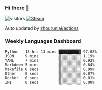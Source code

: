 ### Hi there 👋

![visitors](https://visitor-badge.glitch.me/badge?page_id=zhourunlai)
[![Steam](https://img.shields.io/badge/dynamic/json?label=Steam&query=%24.data.totalSubs&url=https%3A%2F%2Fapi.spencerwoo.com%2Fsubstats%2F%3Fsource%3DsteamGames%26queryKey%3D76561198285156854&suffix=%20Games&logo=steam&labelColor=134375&color=0b1a37&longCache=true)](http://steamcommunity.com/profiles/76561198285156854)

Auto updated by <a href="https://github.com/zhourunlai/zhourunlai/actions" target="_blank">zhourunlai/actions</a>

### Weekly Languages Dashboard

<!--PART:wakatime-->
```text
Python   13 hrs 13 mins █████████▓ 97.08%
JSON     9 mins         ▒░░░░░░░░░ 1.19%
YAML     7 mins         ▒░░░░░░░░░ 0.92%
Markdown 5 mins         ▒░░░░░░░░░ 0.64%
Makefile 0 secs         ▒░░░░░░░░░ 0.09%
Other    0 secs         ▒░░░░░░░░░ 0.07%
Docker   0 secs         ▒░░░░░░░░░ 0.01%
INI      0 secs         ▒░░░░░░░░░ 0.00%
```
<!--PART:wakatime-->
